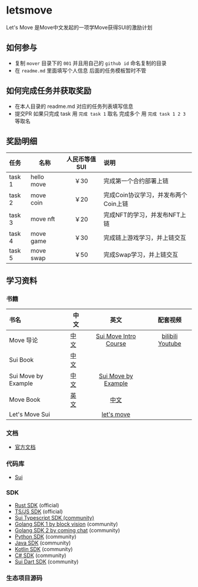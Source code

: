 # letsmove
Let's Move 是Move中文发起的一项学Move获得SUI的激励计划

## 如何参与
- 复制 `mover` 目录下的 `001` 并且用自己的 `github id` 命名复制的目录
- 在 `readme.md` 里面填写个人信息 后面的任务模板暂时不管

## 如何完成任务并获取奖励
- 在本人目录的 readme.md 对应的任务列表填写信息
- 提交PR 如果只完成 task 用 `完成 task 1` 取名 完成多个 用 `完成 task 1 2 3` 等取名

## 奖励明细

| 任务     |         名称 | 人民币等值SUI | 说明                     |
|:-------|-----------|:--------:|:-----------------------|
| task 1 | hello move |   ￥30    | 完成第一个合约部署上链            |
| task 2 |  move coin |   ￥20    | 完成Coin协议学习，并发布两个Coin上链 |
| task 3 |   move nft |   ￥20    | 完成NFT的学习，并发布NFT上链      |
| task 4 |  move game |   ￥30    | 完成链上游戏学习，并上链交互         |
| task 5 |  move swap |   ￥50    | 完成Swap学习，并上链交互         |


## 学习资料

### 书籍
| 书名                  | 中文                                   |                          英文                          |                           配套视频                            |
|:--------------------|--------------------------------------|:----------------------------------------------------:|:---------------------------------------------------------:|
| Move 导论             | [中文](https://intro-zh.sui-book.com/) | [Sui Move Intro Course](https://intro.sui-book.com/) |     [bilibili](https://www.bilibili.com/video/BV1RY411v7YU)  [Youtube](https://www.youtube.com/watch?v=lZHjmo2ngu0)                          |
| Sui Book            | [中文](https://sui-book.com)           |                                                      |  |
| Sui Move by Example | [中文](https://examples.sui-book.com/) |   [Sui Move by Example](https://examples.sui.io/)    |                                                       |
| Move Book           | [英文](https://move-book.com/)         |           [中文](https://move-book.com/cn/)            |                                                   |
| Let's Move Sui      |                            |                    [let's move](https://letsmovesui.com/)                    |                                                     |

### 文档
- [官方文档](https://docs.sui.io/)

### 代码库
- [Sui](https://github.com/MystenLabs/sui)


### SDK

- [Rust SDK](https://docs.sui.io/devnet/build/rust-sdk) (official)
- [TS/JS SDK](https://github.com/MystenLabs/sui/tree/main/sdk/typescript) (official)
- [Sui Typescript SDK (community)](https://github.com/scallop-io/sui-kit)
- [Golang SDK 1 by block vision](https://github.com/block-vision/sui-go-sdk) (community)
- [Golang SDK 2 by coming chat](https://github.com/coming-chat/go-sui-sdk) (community)
- [Python SDK](https://github.com/FrankC01/pysui) (community)
- [Java SDK](https://github.com/GrapeBaBa/sui4j) (community)
- [Kotlin SDK](https://github.com/cosmostation/suikotlin) (community)
- [C# SDK](https://github.com/naami-finance/SuiNet) (community)
- [Sui Dart SDK](https://github.com/mofalabs/sui) (community)

### 生态项目源码